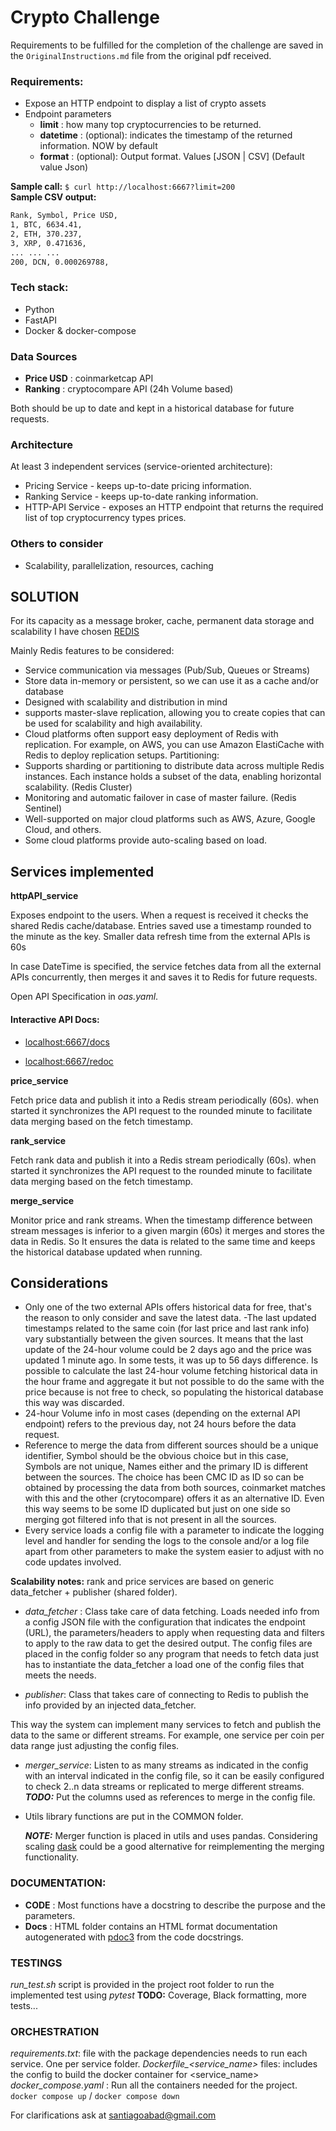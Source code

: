# Crypto  Challenge

Requirements to be fulfilled for the completion of the challenge are saved in the `OriginalInstructions.md` file from the original pdf received.

### Requirements:

- Expose an HTTP endpoint to display a list of crypto assets
- Endpoint parameters
    - **limit** : how many top cryptocurrencies to be returned.
    - **datetime** : (optional): indicates the timestamp of the returned information. NOW by default
    - **format** : (optional): Output format. Values [JSON | CSV] (Default value Json)

**Sample call:** `$ curl http://localhost:6667?limit=200` \
**Sample CSV output:**

```bash
Rank, Symbol, Price USD,
1, BTC, 6634.41,
2, ETH, 370.237,
3, XRP, 0.471636,
... ... ...
200, DCN, 0.000269788,
```
### Tech stack:
- Python
- FastAPI
- Docker & docker-compose

### Data Sources
- **Price USD** : coinmarketcap API
- **Ranking** : cryptocompare API (24h Volume based)

Both should be up to date and kept in a historical database for future requests.

### Architecture

At least 3 independent services (service-oriented architecture):
- Pricing Service - keeps up-to-date pricing information.
- Ranking Service - keeps up-to-date ranking information.
- HTTP-API Service - exposes an HTTP endpoint that returns the required list of top cryptocurrency types prices.

### Others to consider
- Scalability, parallelization, resources, caching

## SOLUTION

For its capacity as a message broker, cache, permanent data storage and scalability I have chosen [REDIS](https://redis.com/)

Mainly Redis features to be considered:

- Service communication via messages (Pub/Sub, Queues or Streams)
- Store data in-memory or persistent, so we can use it as a cache and/or database
- Designed with scalability and distribution in mind
- supports master-slave replication, allowing you to create copies that can be used for scalability and high availability.
- Cloud platforms often support easy deployment of Redis with replication. For example, on AWS, you can use Amazon ElastiCache with Redis to deploy replication setups.
Partitioning:
 - Supports sharding or partitioning to distribute data across multiple Redis instances. Each instance holds a subset of the data, enabling horizontal scalability. (Redis Cluster)
 - Monitoring and automatic failover in case of master failure. (Redis Sentinel)
 - Well-supported on major cloud platforms such as AWS, Azure, Google Cloud, and others.
 - Some cloud platforms provide auto-scaling based on load.


## Services implemented

**httpAPI_service**

Exposes endpoint to the users. When a request is received it checks the shared Redis cache/database. Entries saved use a timestamp rounded to the minute as the key. Smaller data refresh time from the external APIs is 60s

In case DateTime is specified, the service fetches data from all the external APIs concurrently, then merges it and saves it to Redis for future requests.

Open API Specification in *oas.yaml*.

#### Interactive API Docs:

- [localhost:6667/docs](http://localhost:6667/docs)

- [localhost:6667/redoc](http://localhost:6667/redoc)

**price_service**

Fetch price data and publish it into a Redis stream periodically (60s). when started it synchronizes the API request to the rounded minute to facilitate data merging based on the fetch timestamp.

**rank_service**

Fetch rank data and publish it into a Redis stream periodically (60s). when started it synchronizes the API request to the rounded minute to facilitate data merging based on the fetch timestamp.

**merge_service**

Monitor price and rank streams. When the timestamp difference between stream messages is inferior to a given margin (60s) it merges and stores the data in Redis. So It ensures the data is related to the same time and keeps the historical database updated when running.

## Considerations

- Only one of the two external APIs offers historical data for free, that's the reason to only consider and save the latest data.
 -The last updated timestamps related to the same coin (for last price and last rank info) vary substantially between the given sources. It means that the last update of the 24-hour volume could be 2 days ago and the price was updated 1 minute ago. In some tests, it was up to 56 days difference. Is possible to calculate the last 24-hour volume fetching historical data in the hour frame and aggregate it but not possible to do the same with the price because is not free to check, so populating the historical database this way was discarded.
- 24-hour Volume info in most cases (depending on the external API endpoint) refers to the previous day, not 24 hours before the data request.
- Reference to merge the data from different sources should be a unique identifier, Symbol should be the obvious choice but in this case, Symbols are not unique, Names either and the primary ID is different between the sources. The choice has been CMC ID as ID so can be obtained by processing the data from both sources, coinmarket matches with this and the other (crytocompare) offers it as an alternative ID. Even this way seems to be some ID duplicated but just on one side so merging got filtered info that is not present in all the sources.
- Every service loads a config file with a parameter to indicate the logging level and handler for sending the logs to the console and/or a log file apart from other parameters to make the system easier to adjust with no code updates involved.

**Scalability notes:**
rank and price services are based on generic data_fetcher + publisher (shared folder).

- *data_fetcher* : Class take care of data fetching. Loads needed info from a config JSON file with the configuration that indicates the endpoint (URL), the parameters/headers to apply when requesting data and filters to apply to the raw data to get the desired output.
The config files are placed in the config folder so any program that needs to fetch data just has to instantiate the data_fetcher a load one of the config files that meets the needs.

- *publisher*: Class that takes care of connecting to Redis to publish the info provided by an injected data_fetcher.

This way the system can implement many services to fetch and publish the data to the same or different streams. For example, one service per coin per data range just adjusting the config files.


- *merger_service*: Listen to as many streams as indicated in the config with an interval indicated in the config file, so it can be easily configured to check 2..n data streams or replicated to merge different streams. \
***TODO:*** Put the columns used as references to merge in the config file.

- Utils library functions are put in the COMMON folder.

    ***NOTE:*** Merger function is placed in utils and uses pandas. Considering scaling [dask](https://www.dask.org/) could be a good alternative for reimplementing the merging functionality.

### DOCUMENTATION:
- **CODE** : Most functions have a docstring to describe the purpose and the parameters.
- **Docs** : HTML folder contains an HTML format documentation autogenerated with [pdoc3](https://pdoc3.github.io/pdoc/) from the code docstrings.

### TESTINGS
*run_test.sh* script is provided in the project root folder to run the implemented test using *pytest*
**TODO:** Coverage, Black formatting, more tests...

### ORCHESTRATION

*requirements.txt*: file with the package dependencies needs to run each service. One per service folder.
*Dockerfile_<service_name>* files: includes the config to build the docker container for <service_name>
*docker_compose.yaml* : Run all the containers needed for the project. `docker compose up` / `docker compose down`

For clarifications ask at santiagoabad@gmail.com

